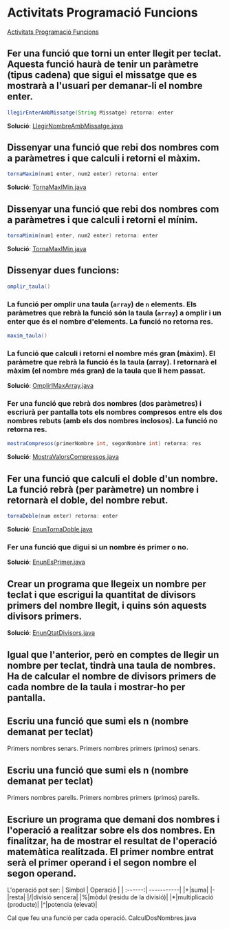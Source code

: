 # Activitats Programació Funcions

[Activitats Programació Funcions](https://docs.google.com/document/d/1JQfU1sui4s5MJO6K5pRv1HFheDw_g4Ljzp9X6WD5dqA/edit?usp=sharing)

## Fer una funció que torni un enter llegit per teclat. Aquesta funció haurà de tenir un paràmetre (tipus cadena) que sigui el missatge que es mostrarà a l'usuari per demanar-li el nombre enter.

``` java
llegirEnterAmbMissatge(String Missatge) retorna: enter
```

**Solució**: [LlegirNombreAmbMissatge.java](https://github.com/joanpardogine/solucionsArraysFuncions/blob/main/funcions/LlegirNombreAmbMissatge.java)

## Dissenyar una funció que rebi dos nombres com a paràmetres i que calculi i retorni el màxim.

``` java
tornaMaxim(num1 enter, num2 enter) retorna: enter
```

**Solució**: [TornaMaxIMin.java](https://github.com/joanpardogine/solucionsArraysFuncions/blob/main/funcions/TornaMaxIMin.java)


## Dissenyar una funció que rebi dos nombres com a paràmetres i que calculi i retorni el mínim.

``` java
tornaMimim(num1 enter, num2 enter) retorna: enter
```

**Solució**: [TornaMaxIMin.java](https://github.com/joanpardogine/solucionsArraysFuncions/blob/main/funcions/TornaMaxIMin.java)


## Dissenyar dues funcions:

``` java
omplir_taula()
``` 
### La funció per omplir una taula (```array```) de ```n``` elements. Els paràmetres que rebrà la funció són la **taula** (```array```) a omplir i un **enter** que és el nombre d'elements. La funció no retorna res.


``` java
maxim_taula()
```

### La funció que calculi i retorni el nombre més gran (màxim). El paràmetre que rebrà la funció és la taula (array). I retornarà el màxim (el nombre més gran) de la taula que li hem passat.

**Solució**: [OmplirIMaxArray.java](https://github.com/joanpardogine/solucionsArraysFuncions/blob/main/funcions/OmplirIMaxArray.java)


### Fer una funció que rebrà dos nombres (dos paràmetres) i escriurà per pantalla tots els nombres compresos entre els dos nombres rebuts (amb els dos nombres inclosos). La funció no retorna res. 
``` java
mostraCompresos(primerNombre int, segonNombre int) retorna: res
```
**Solució**: [MostraValorsCompressos.java](https://github.com/joanpardogine/solucionsArraysFuncions/blob/main/funcions/MostraValorsCompressos.java)

## Fer una funció que calculi el doble d'un nombre. La funció rebrà (per paràmetre) un nombre i retornarà el doble, del nombre rebut.
``` java
tornaDoble(num enter) retorna: enter
```

**Solució**: [EnunTornaDoble.java](https://github.com/joanpardogine/solucionsArraysFuncions/blob/main/funcions/EnunTornaDoble.java)

### Fer una funció que digui si un nombre és primer o no. 

**Solució**: [EnunEsPrimer.java](https://github.com/joanpardogine/solucionsArraysFuncions/blob/main/funcions/EnunEsPrimer.java)

## Crear un programa que llegeix un nombre per teclat i que escrigui la quantitat de divisors primers del nombre llegit, i quins són aquests divisors primers.

**Solució**: [EnunQtatDivisors.java](https://github.com/joanpardogine/solucionsArraysFuncions/blob/main/funcions/EnunQtatDivisors.java)

## Igual que l'anterior, però en comptes de llegir un nombre per teclat, tindrà una taula de nombres. Ha de calcular el nombre de divisors primers de cada nombre de la taula i mostrar-ho per pantalla.

## Escriu una funció que sumi els n (nombre demanat per teclat)
Primers nombres senars.
Primers nombres primers (primos) senars.

## Escriu una funció que sumi els n (nombre demanat per teclat)
Primers nombres parells.
Primers nombres primers (primos) parells.


## Escriure un programa que demani dos nombres i l'operació a realitzar sobre els dos nombres. En finalitzar, ha de mostrar el resultat de l'operació matemàtica realitzada. El primer nombre entrat serà el primer operand i el segon nombre el segon operand.
L'operació pot ser:
| Simbol | Operació |
| :------:| -----------|
|+|suma|
|-|resta|
|/|divisió sencera|
|%|mòdul (residu de la divisió)|
|\*|multiplicació (producte)|
|^|potencia (elevat)|


Cal que feu una funció per cada operació.
CalculDosNombres.java
